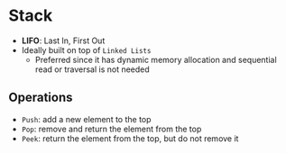 # Stack

- **LIFO**: Last In, First Out
- Ideally built on top of `Linked Lists`
  - Preferred since it has dynamic memory allocation and sequential read or traversal is not needed

## Operations

- `Push`: add a new element to the top
- `Pop`: remove and return the element from the top
- `Peek`: return the element from the top, but do not remove it
